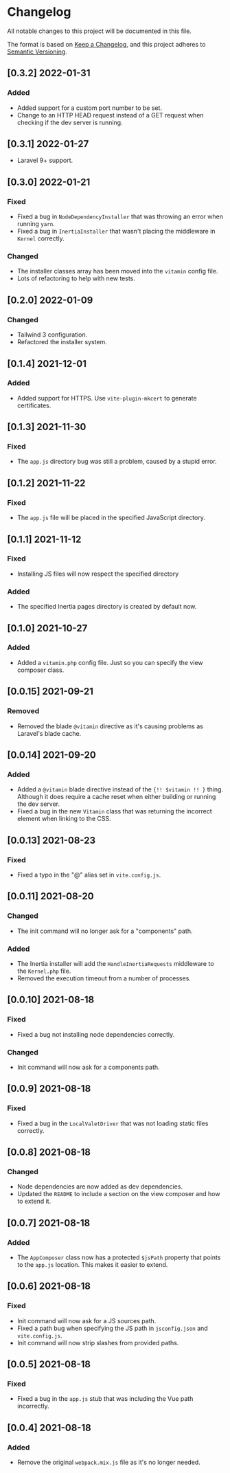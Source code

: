 # Changelog

All notable changes to this project will be documented in this file.

The format is based on [Keep a Changelog](https://keepachangelog.com/en/1.0.0/),
and this project adheres to [Semantic Versioning](https://semver.org/spec/v2.0.0.html).

## [0.3.2] 2022-01-31
### Added
- Added support for a custom port number to be set.
- Change to an HTTP HEAD request instead of a GET request when checking if the dev server is running.

## [0.3.1] 2022-01-27
- Laravel 9+ support.

## [0.3.0] 2022-01-21
### Fixed
- Fixed a bug in `NodeDependencyInstaller` that was throwing an error when running `yarn`.
- Fixed a bug in `InertiaInstaller` that wasn't placing the middleware in `Kernel` correctly.

### Changed
- The installer classes array has been moved into the `vitamin` config file.
- Lots of refactoring to help with new tests.

## [0.2.0] 2022-01-09
### Changed
- Tailwind 3 configuration.
- Refactored the installer system.

## [0.1.4] 2021-12-01
### Added
- Added support for HTTPS. Use `vite-plugin-mkcert` to generate certificates.

## [0.1.3] 2021-11-30
### Fixed
- The `app.js` directory bug was still a problem, caused by a stupid error.

## [0.1.2] 2021-11-22
### Fixed
- The `app.js` file will be placed in the specified JavaScript directory.

## [0.1.1] 2021-11-12
### Fixed
- Installing JS files will now respect the specified directory

### Added
- The specified Inertia pages directory is created by default now.

## [0.1.0] 2021-10-27
### Added
- Added a `vitamin.php` config file. Just so you can specify the view composer class.

## [0.0.15] 2021-09-21
### Removed
- Removed the blade `@vitamin` directive as it's causing problems as Laravel's blade cache.

## [0.0.14] 2021-09-20
### Added
- Added a `@vitamin` blade directive instead of the `{!! $vitamin !! }` thing. Although it does require a cache reset when either building or running the dev server.
- Fixed a bug in the new `Vitamin` class that was returning the incorrect element when linking to the CSS.

## [0.0.13] 2021-08-23
### Fixed
- Fixed a typo in the "@" alias set in `vite.config.js`.

## [0.0.11] 2021-08-20
### Changed
- The init command will no longer ask for a "components" path.

### Added
- The Inertia installer will add the `HandleInertiaRequests` middleware to the `Kernel.php` file.
- Removed the execution timeout from a number of processes.

## [0.0.10] 2021-08-18
### Fixed
- Fixed a bug not installing node dependencies correctly.
### Changed
- Init command will now ask for a components path.

## [0.0.9] 2021-08-18
### Fixed
- Fixed a bug in the `LocalValetDriver` that was not loading static files correctly.

## [0.0.8] 2021-08-18
### Changed
- Node dependencies are now added as dev dependencies.
- Updated the `README` to include a section on the view composer and how to extend it.

## [0.0.7] 2021-08-18
### Added
- The `AppComposer` class now has a protected `$jsPath` property that points to the `app.js` location. This makes it easier to extend. 

## [0.0.6] 2021-08-18
### Fixed
- Init command will now ask for a JS sources path.
- Fixed a path bug when specifying the JS path in `jsconfig.json` and `vite.config.js`.
- Init command will now strip slashes from provided paths.

## [0.0.5] 2021-08-18
### Fixed
- Fixed a bug in the `app.js` stub that was including the Vue path incorrectly.

## [0.0.4] 2021-08-18
### Added
- Remove the original `webpack.mix.js` file as it's no longer needed.
